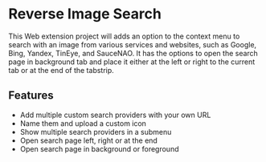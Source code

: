 Reverse Image Search
================================
This Web extension project will adds an option to the context menu to search with an image from 
various services and websites, such as Google, Bing, Yandex, TinEye, and SauceNAO. 
It has the options to open the search page in background tab and place it either 
at the left or right to the current tab or at the end of the tabstrip.

## Features
* Add multiple custom search providers with your own URL
* Name them and upload a custom icon
* Show multiple search providers in a submenu
* Open search page left, right or at the end
* Open search page in background or foreground
